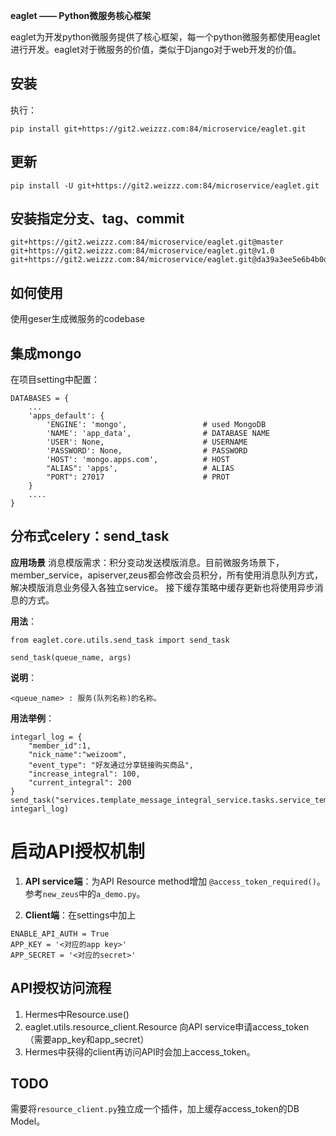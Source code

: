 **eaglet —— Python微服务核心框架**

eaglet为开发python微服务提供了核心框架，每一个python微服务都使用eaglet进行开发。eaglet对于微服务的价值，类似于Django对于web开发的价值。

## 安装 ##
执行：
```
pip install git+https://git2.weizzz.com:84/microservice/eaglet.git
```

## 更新

```
pip install -U git+https://git2.weizzz.com:84/microservice/eaglet.git
```

## 安装指定分支、tag、commit
```
git+https://git2.weizzz.com:84/microservice/eaglet.git@master
git+https://git2.weizzz.com:84/microservice/eaglet.git@v1.0
git+https://git2.weizzz.com:84/microservice/eaglet.git@da39a3ee5e6b4b0d3255bfef95601890afd80709
```

## 如何使用 ##
使用geser生成微服务的codebase

## 集成mongo ##
在项目setting中配置：
```
DATABASES = {
    ...
    'apps_default': {
        'ENGINE': 'mongo',                 # used MongoDB
        'NAME': 'app_data',                # DATABASE NAME
        'USER': None,                      # USERNAME
        'PASSWORD': None,                  # PASSWORD
        'HOST': 'mongo.apps.com',          # HOST
        "ALIAS": 'apps',                   # ALIAS
        "PORT": 27017                      # PROT
    }
    ....
}
```


## 分布式celery：send_task ##

**应用场景**
消息模版需求：积分变动发送模版消息。目前微服务场景下，member_service，apiserver,zeus都会修改会员积分，所有使用消息队列方式，解决模版消息业务侵入各独立service。
接下缓存策略中缓存更新也将使用异步消息的方式。

**用法**：

    from eaglet.core.utils.send_task import send_task

    send_task(queue_name, args)

**说明**：

    <queue_name> : 服务(队列名称)的名称。

**用法举例**：
    
    integarl_log = {
        "member_id":1,
        "nick_name":"weizoom",
        "event_type": "好友通过分享链接购买商品",
        "increase_integral": 100,
        "current_integral": 200
    }
    send_task("services.template_message_integral_service.tasks.service_tempate_message_integral", integarl_log)


# 启动API授权机制

1. **API service端**：为API Resource method增加 `@access_token_required()`。参考`new_zeus`中的`a_demo.py`。

2. **Client端**：在settings中加上
```
ENABLE_API_AUTH = True
APP_KEY = '<对应的app key>'
APP_SECRET = '<对应的secret>'
```

## API授权访问流程

1. Hermes中Resource.use()
2. eaglet.utils.resource_client.Resource 向API service申请access_token（需要app_key和app_secret）
3. Hermes中获得的client再访问API时会加上access_token。

## TODO

需要将`resource_client.py`独立成一个插件，加上缓存access_token的DB Model。
